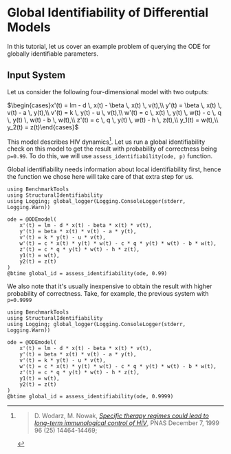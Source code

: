 # Global Identifiability of Differential Models

In this tutorial, let us cover an example problem of querying the ODE for globally identifiable parameters.

## Input System

Let us consider the following four-dimensional model with two outputs:

$\begin{cases}x'(t) = lm - d \, x(t) - \beta \, x(t) \, v(t),\\
    y'(t) = \beta \, x(t) \, v(t) - a \, y(t),\\
    v'(t) = k \, y(t) - u \, v(t),\\
    w'(t) = c \, x(t) \, y(t) \, w(t) - c \, q \, y(t) \, w(t) - b \, w(t),\\
    z'(t) = c \, q \, y(t) \, w(t) - h \, z(t),\\
    y_1(t) = w(t),\\
    y_2(t) = z(t)\end{cases}$

This model describes HIV dynamics[^1]. Let us run a global identifiability check on this model to get the result with probability of correctness being `p=0.99`. To do this, we will use `assess_identifiability(ode, p)` function.

Global identifiability needs information about local identifiability first, hence the function we chose here will take care of that extra step for us.

```@repl
using BenchmarkTools
using StructuralIdentifiability
using Logging; global_logger(Logging.ConsoleLogger(stderr, Logging.Warn))

ode = @ODEmodel(
    x'(t) = lm - d * x(t) - beta * x(t) * v(t),
    y'(t) = beta * x(t) * v(t) - a * y(t),
    v'(t) = k * y(t) - u * v(t),
    w'(t) = c * x(t) * y(t) * w(t) - c * q * y(t) * w(t) - b * w(t),
    z'(t) = c * q * y(t) * w(t) - h * z(t),
    y1(t) = w(t),
    y2(t) = z(t)
)
@btime global_id = assess_identifiability(ode, 0.99)
```

We also note that it's usually inexpensive to obtain the result with higher probability of correctness. Take, for example, the previous system with `p=0.9999`

```@repl
using BenchmarkTools
using StructuralIdentifiability
using Logging; global_logger(Logging.ConsoleLogger(stderr, Logging.Warn))

ode = @ODEmodel(
    x'(t) = lm - d * x(t) - beta * x(t) * v(t),
    y'(t) = beta * x(t) * v(t) - a * y(t),
    v'(t) = k * y(t) - u * v(t),
    w'(t) = c * x(t) * y(t) * w(t) - c * q * y(t) * w(t) - b * w(t),
    z'(t) = c * q * y(t) * w(t) - h * z(t),
    y1(t) = w(t),
    y2(t) = z(t)
)
@btime global_id = assess_identifiability(ode, 0.9999)
```

[^1]:
    > D. Wodarz, M. Nowak, [*Specific therapy regimes could lead to long-term immunological control of HIV*](https://doi.org/10.1073/pnas.96.25.14464), PNAS December 7, 1999 96 (25) 14464-14469;
